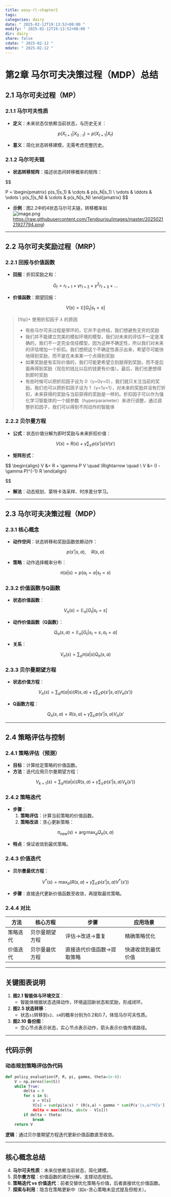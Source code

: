 ```yaml
---
title: easy-rl-chapter2
tags: 
categories: dairy
date: " 2025-02-12T19:13:52+08:00 "
modify: " 2025-02-12T19:13:52+08:00 "
dir: dairy
share: false
cdate: " 2025-02-12 "
mdate: " 2025-02-12 "
---
```


# 第2章 马尔可夫决策过程（MDP）总结

## 2.1 马尔可夫过程（MP）

### 2.1.1 马尔可夫性质

- **定义**：未来状态仅依赖当前状态，与历史无关：

$$
  p(X_{t+1} | X_{0:t}) = p(X_{t+1} | X_t)
$$

- **意义**：简化状态转移建模，无需考虑完整历史。

### 2.1.2 马尔可夫链

- **状态转移矩阵**：描述状态间转移概率的矩阵：

$$
  
  P = \begin{pmatrix}
  p(s_1|s_1) & \cdots & p(s_N|s_1) \\
  \vdots & \ddots & \vdots \\
  p(s_1|s_N) & \cdots & p(s_N|s_N)
  \end{pmatrix}
$$

- **示例**：图2.2中的4状态马尔可夫链，转移概率如  
![image.png]()https://raw.githubusercontent.com/Tendourisu/images/master/202502121927794.png)

---

## 2.2 马尔可夫奖励过程（MRP）

### 2.2.1 回报与价值函数

- **回报**：折扣奖励之和：

$$
G_t = r_{t+1} + \gamma r_{t+2} + \gamma^2 r_{t+3} + \dots
$$

- **价值函数**：期望回报：

$$
  V(s) = \mathbb{E}[G_t | s_t = s]
$$

>[!tip]+ 使用折扣因子 $\lambda$ 的原因
>- 有些马尔可夫过程是带环的，它并不会终结，我们想避免无穷的奖励
>- 我们并不能建立完美的模拟环境的模型，我们对未来的评估不一定是准确的，我们不一定完全信任模型，因为这种不确定性，所以我们对未来的评估增加一个折扣。我们想把这个不确定性表示出来，希望尽可能快地得到奖励，而不是在未来某一个点得到奖励
>- 如果奖励是有实际价值的，我们可能更希望立刻就得到奖励，而不是后面再得到奖励（现在的钱比以后的钱更有价值）。最后，我们也更想得到即时奖励
>- 有些时候可以把折扣因子设为 0（γ=0γ=0），我们就只关注当前的奖励。我们也可以把折扣因子设为 1（γ=1γ=1），对未来的奖励并没有打折扣，未来获得的奖励与当前获得的奖励是一样的。折扣因子可以作为强化学习智能体的一个超参数（hyperparameter）来进行调整，通过调整折扣因子，我们可以得到不同动作的智能体

### 2.2.2 贝尔曼方程

- **公式**：状态价值分解为即时奖励与未来折扣价值：

$$
V(s) = R(s) + \gamma \sum_{s'} p(s'|s) V(s')
$$

- **矩阵形式**：

$$
\begin{align}
V &= R + \gamma P V \quad \Rightarrow \quad \\ V &= (I - \gamma P)^{-1} R
\end{align}

$$

- **解法**：动态规划、蒙特卡洛采样、时序差分学习。

---

## 2.3 马尔可夫决策过程（MDP）

### 2.3.1 核心概念

- **动作空间**：状态转移和奖励函数依赖动作：

$$
  p(s'|s,a), \quad R(s,a)
$$

- **策略**：动作选择概率分布：

$$
  \pi(a|s) = p(a_t=a | s_t=s)
$$

### 2.3.2 价值函数与Q函数

- **状态价值函数**：

$$
  V_\pi(s) = \mathbb{E}_\pi[G_t | s_t = s]
$$

- **动作价值函数（Q函数）**：

$$
  Q_\pi(s,a) = \mathbb{E}_\pi[G_t | s_t = s, a_t = a]
$$

- **关系**：

$$
  V_\pi(s) = \sum_a \pi(a|s) Q_\pi(s,a)
$$

### 2.3.3 贝尔曼期望方程

- **状态价值方程**：

$$
  V_\pi(s) = \sum_a \pi(a|s) \left( R(s,a) + \gamma \sum_{s'} p(s'|s,a) V_\pi(s') \right)
$$

- **Q函数方程**：

$$
  Q_\pi(s,a) = R(s,a) + \gamma \sum_{s'} p(s'|s,a) V_\pi(s'
$$

---

## 2.4 策略评估与控制

### 2.4.1 策略评估（预测）

- **目标**：计算给定策略的价值函数。
- **方法**：迭代应用贝尔曼期望方程：

$$
  V_{k+1}(s) = \sum_a \pi(a|s) \left( R(s,a) + \gamma \sum_{s'} p(s'|s,a) V_k(s') \right)
$$

### 2.4.2 策略迭代

- **步骤**：
  1. **策略评估**：计算当前策略的价值函数。
  2. **策略改进**：贪心更新策略：

$$
     \pi_{\text{new}}(s) = \arg\max_a Q_\pi(s,a)
$$

- **特点**：保证收敛到最优策略。

### 2.4.3 价值迭代

- **贝尔曼最优方程**：

$$
  V^*(s) = \max_a \left( R(s,a) + \gamma \sum_{s'} p(s'|s,a) V^*(s') \right)
$$

- **步骤**：直接迭代更新价值函数至收敛，再提取最优策略。

### 2.4.4 对比

| **方法**       | **核心方程**       | **步骤**                     | **应用场景**       |
|----------------|--------------------|------------------------------|--------------------|
| 策略迭代       | 贝尔曼期望方程     | 评估→改进→重复               | 精确策略优化       |
| 价值迭代       | 贝尔曼最优方程     | 直接迭代价值函数→提取策略    | 快速收敛到最优价值 |

---

## 关键图表说明

1. **图2.1 智能体与环境交互**：  
   - 智能体根据状态选择动作，环境返回新状态和奖励，形成闭环。
2. **图2.5 状态转移**：  
   - 状态`s1`转移到`s2`、`s4`的概率分别为0.2和0.7，体现马尔可夫性质。
3. **图2.10 备份图**：  
   - 空心节点表示状态，实心节点表示动作，箭头表示价值传递路径。

---

## 代码示例

### 动态规划策略评估伪代码

```python
def policy_evaluation(P, R, pi, gamma, theta=1e-6):
    V = np.zeros(len(S))
    while True:
        delta = 0
        for s in S:
            v = V[s]
            V[s] = sum(pi(a|s) * (R(s,a) + gamma * sum(P(s'|s,a)*V[s'] for s' in S))
            delta = max(delta, abs(v - V[s]))
        if delta < theta:
            break
    return V
```

**逻辑**：通过贝尔曼期望方程迭代更新价值函数直至收敛。

---

## 核心概念总结

4. **马尔可夫性质**：未来仅依赖当前状态，简化建模。
5. **贝尔曼方程**：价值函数的递归分解，支撑动态规划。
6. **策略迭代 vs 价值迭代**：前者交替优化策略与价值，后者直接优化价值函数。
7. **探索与利用**：隐含在策略更新中（如ε-贪心策略未显式提及但相关）。

```
